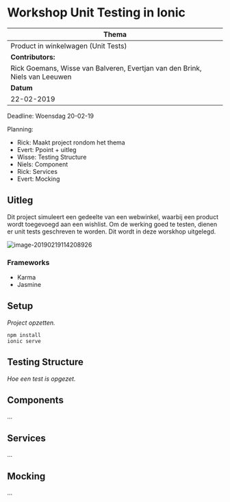 # Workshop Unit Testing in Ionic

| **Thema**                                                    |
| ------------------------------------------------------------ |
| Product in winkelwagen (Unit Tests)                          |
| **Contributors:**                                            |
| Rick Goemans, Wisse van Balveren, Evertjan van den Brink, Niels van Leeuwen |
| **Datum**                                                    |
| 22-02-2019                                                   |



Deadline: Woensdag 20-02-19

Planning: 

- Rick: Maakt project rondom het thema 
- Evert: Ppoint + uitleg
- Wisse: Testing Structure 
- Niels:  Component
- Rick: Services
- Evert: Mocking

## Uitleg

Dit project simuleert een gedeelte van een webwinkel, waarbij een product wordt toegevoegd aan een wishlist. Om de werking goed te testen, dienen er unit tests geschreven te worden. Dit wordt in deze worskhop uitgelegd. 

![image-20190219114208926](https://github.com/HANICA-MAD/dha-vj-2019-vt-workshop-unit-tests-ionic/blob/master/image-20190219114208926.png)

### Frameworks

- Karma
- Jasmine

## Setup 

*Project opzetten.*

```
npm install 
ionic serve 
```

## Testing Structure

*Hoe een test is opgezet.*

## Components

...

## Services

...

## Mocking

...







